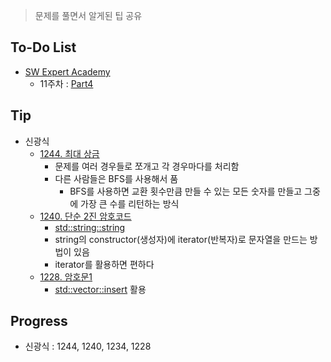 > 문제를 풀면서 알게된 팁 공유

## To-Do List
- [SW Expert Academy](https://www.swexpertacademy.com/main/main.do)
    - 11주차 : [Part4](https://www.swexpertacademy.com/main/talk/solvingClub/problemBoxDetail.do?solveclubId=AV6kld8aisgDFASb&probBoxId=AV-4MojKLNADFATz&leftPage=1)
    
## Tip
- 신광식
    - [1244. 최대 상금](https://github.com/mel1015/algorithm-study/blob/1244/algorithm-study/week_11/1244_mel1015.cpp)
        - 문제를 여러 경우들로 쪼개고 각 경우마다를 처리함
        - 다른 사람들은 BFS를 사용해서 품
            - BFS를 사용하면 교환 횟수만큼 만들 수 있는 모든 숫자를 만들고 그중에 가장 큰 수를 리턴하는 방식
    - [1240. 단순 2진 암호코드](https://github.com/mel1015/algorithm-study/blob/1240/algorithm-study/week_11/1240_mel1015.cpp)
        - [std::string::string](http://www.cplusplus.com/reference/string/string/string/)
        - string의 constructor(생성자)에 iterator(반복자)로 문자열을 만드는 방법이 있음
        - iterator를 활용하면 편하다
    - [1228. 암호문1](https://github.com/mel1015/algorithm-study/blob/1228/algorithm-study/week_11/1228_mel1015.cpp)
        - [std::vector::insert](http://www.cplusplus.com/reference/vector/vector/insert/) 활용
        
## Progress
- 신광식 : 1244, 1240, 1234, 1228